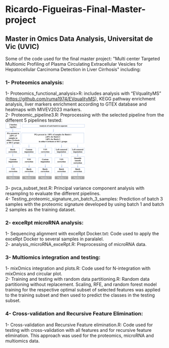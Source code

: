 # Ricardo-Figueiras-Final-Master-project  
## Master in Omics Data Analysis, Universitat de Vic (UVIC)  
Some of the code used for the final master project: "Multi center Targeted Multiomic Profiling of Plasma Circulating Extracellular Vesicles for Hepatocellular Carcinoma Detection in Liver Cirrhosis" including:  

### 1- Proteomics analysis:  
1- Proteomics_functional_analysis>R: includes analysis with “EVqualityMS” (https://github.com/ruma1974/EVqualityMS), KEGG pathway enrichment analysis, liver markers enrichment according to GTEX database and heatmaps with MIVEV2023 markers.  
2- Proteomic_pipeline3.R: Preprocessing with the selected pipeline from the different 5 pipelines tested:  
<img src="https://github.com/rfigueiras/Ricardo-Figueiras-Final-Master-project/blob/main/1-Proteomics_analysis/Pipelines%20test%20for%20proteomics%20preprocessing.png?raw=true" alt="Proteomics preprocessing pipelines tested" width="50%">  

3- pvca_subset_test.R: Principal variance component analysis with resampling to evaluate the different pipelines.  
4- Testing_proteomic_signature_on_batch_3_samples: Prediction of batch 3 samples with the proteomic signature developed by using batch 1 and batch 2 samples as the training dataset.   
### 2- exceRpt microRNA analysis:  
1- Sequencing alignment with exceRpt Docker.txt: Code used to apply the exceRpt Docker to several samples in paralalel.    
2- analysis_microRNA_exceRpt.R: Preprocessing of microRNA data.  
### 3- Multiomics integration and testing:  
1- mixOmics integration and plots.R: Code used for N-integration with mixOmics and circular plot.  
2- Training and testing with random data partitioning.R: Random data partitioning without replacement. Scaling, RFE, and random forest model training for the respective optimal subset of selected features was applied to the training subset and then used to predict the classes in the testing subset.   
### 4- Cross-validation and Recursive Feature Elimination:    
1- Cross-validation and Recursive Feature elimination.R: Code used for testing with cross-validation with all features and for recursive feature elimination. This approach was used for the proteomics, microRNA and multiomics data.  
